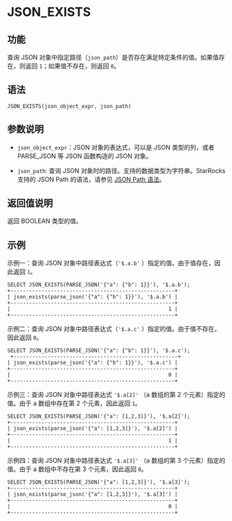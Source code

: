 # JSON_EXISTS

## 功能

查询 JSON 对象中指定路径（`json_path`）是否存在满足特定条件的值。如果值存在，则返回 `1`；如果值不存在，则返回 `0`。

## 语法

```Plain Text
JSON_EXISTS(json_object_expr, json_path)
```

## 参数说明

- `json_object_expr`：JSON 对象的表达式，可以是 JSON 类型的列，或者 PARSE_JSON 等 JSON 函数构造的 JSON 对象。

- `json_path`: 查询 JSON 对象时的路径。支持的数据类型为字符串。StarRocks 支持的 JSON Path 的语法，请参见 [JSON Path 语法](../json-functions-and-operators.md/#JSON%Path)。

## 返回值说明

返回 BOOLEAN 类型的值。

## 示例

示例一：查询 JSON 对象中路径表达式（`'$.a.b'` ）指定的值。由于值存在，因此返回 `1`。

```Plain Text
SELECT JSON_EXISTS(PARSE_JSON('{"a": {"b": 1}}'), '$.a.b');
+-----------------------------------------------------+
| json_exists(parse_json('{"a": {"b": 1}}'), '$.a.b') |
+-----------------------------------------------------+
|                                                   1 |
+-----------------------------------------------------+
```

示例二：查询 JSON 对象中路径表达式（`'$.a.c'` ）指定的值。由于值不存在，因此返回 `0`。

```Plain Text
SELECT JSON_EXISTS(PARSE_JSON('{"a": {"b": 1}}'), '$.a.c');
 +-----------------------------------------------------+
| json_exists(parse_json('{"a": {"b": 1}}'), '$.a.c') |
+-----------------------------------------------------+
|                                                   0 |
+-----------------------------------------------------+
```

示例三：查询 JSON 对象中路径表达式 `'$.a[2]'` （a 数组的第 2 个元素）指定的值。由于 a 数组中存在第 2 个元素，因此返回 `1`。

```Plain Text
SELECT JSON_EXISTS(PARSE_JSON('{"a": [1,2,3]}'), '$.a[2]');
+-----------------------------------------------------+
| json_exists(parse_json('{"a": [1,2,3]}'), '$.a[2]') |
+-----------------------------------------------------+
|                                                   1 |
+-----------------------------------------------------+
```

示例四：查询 JSON 对象中路径表达式 `'$.a[3]'` （a 数组的第 3 个元素）指定的值。由于 a 数组中不存在第 3 个元素，因此返回 `0`。

```Plain Text
SELECT JSON_EXISTS(PARSE_JSON('{"a": [1,2,3]}'), '$.a[3]');
+-----------------------------------------------------+
| json_exists(parse_json('{"a": [1,2,3]}'), '$.a[3]') |
+-----------------------------------------------------+
|                                                   0 |
+-----------------------------------------------------+
```
